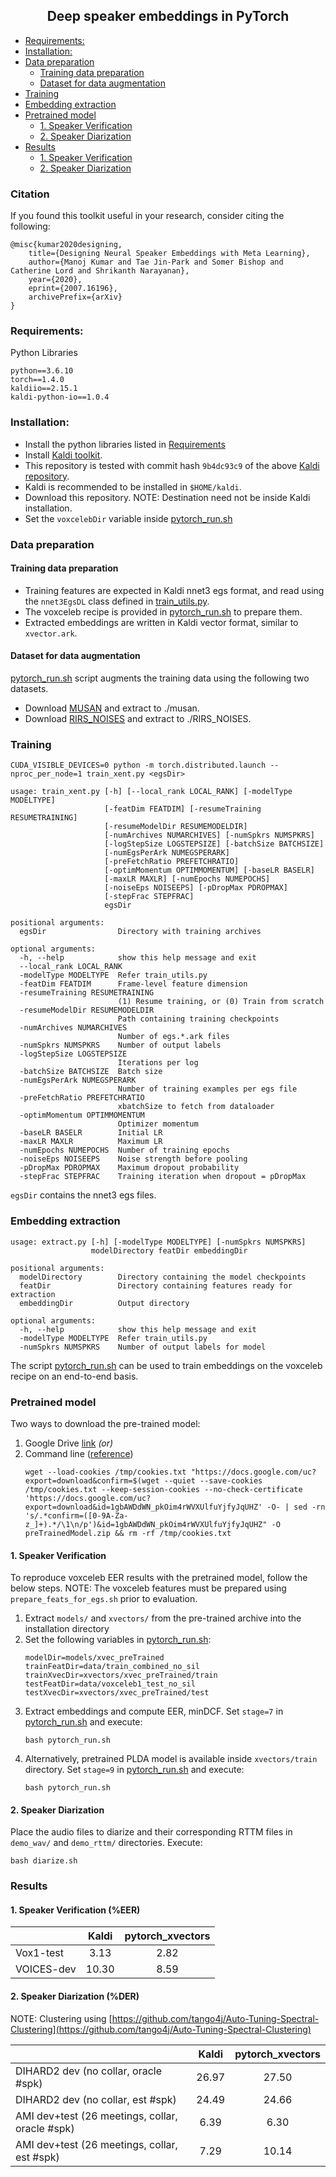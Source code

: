 ## <div align="center">Deep speaker embeddings in PyTorch</div>

 * [Requirements:](#requirements)
 * [Installation:](#installation)
 * [Data preparation](#data-preparation)
    * [Training data preparation](#training-data-preparation)
    * [Dataset for data augmentation](#dataset-for-data-augmentation)
 * [Training](#training)
 * [Embedding extraction](#embedding-extraction)
 * [Pretrained model](#pretrained-model)
    * [1. Speaker Verification](#1-speaker-verification)
    * [2. Speaker Diarization](#2-speaker-diarization)
 * [Results](#results)
    * [1. Speaker Verification](#1-speaker-verification-eer)
    * [2. Speaker Diarization](#2-speaker-diarization-der)

### Citation

If you found this toolkit useful in your research, consider citing the following:

```
@misc{kumar2020designing,
    title={Designing Neural Speaker Embeddings with Meta Learning},
    author={Manoj Kumar and Tae Jin-Park and Somer Bishop and Catherine Lord and Shrikanth Narayanan},
    year={2020},    
    eprint={2007.16196},
    archivePrefix={arXiv}  
}
```

### Requirements:
Python Libraries
```
python==3.6.10
torch==1.4.0
kaldiio==2.15.1
kaldi-python-io==1.0.4
```


### Installation:

* Install the python libraries listed in [Requirements](#requirements)
* Install [Kaldi toolkit](https://github.com/kaldi-asr/kaldi/blob/master/INSTALL).
* This repository is tested with commit hash `9b4dc93c9` of the above [Kaldi repository](https://github.com/kaldi-asr/kaldi/blob/master/INSTALL).
* Kaldi is recommended to be installed in `$HOME/kaldi`.
* Download this repository. NOTE: Destination need not be inside Kaldi installation.
* Set the `voxcelebDir` variable inside [pytorch_run.sh](pytorch_run.sh)

### Data preparation

#### Training data preparation

* Training features are expected in Kaldi nnet3 egs format, and read using the `nnet3EgsDL` class defined in [train_utils.py](train_utils.py).
* The voxceleb recipe is provided in [pytorch_run.sh](pytorch_run.sh) to prepare them.
* Extracted embeddings are written in Kaldi vector format, similar to `xvector.ark`.

#### Dataset for data augmentation

[pytorch_run.sh](pytorch_run.sh) script augments the training data using the following two datasets.
* Download [MUSAN](https://openslr.org/17/) and extract to ./musan.
* Download [RIRS_NOISES](https://openslr.org/28/) and extract to ./RIRS_NOISES.


### Training
```
CUDA_VISIBLE_DEVICES=0 python -m torch.distributed.launch --nproc_per_node=1 train_xent.py <egsDir>
```
```
usage: train_xent.py [-h] [--local_rank LOCAL_RANK] [-modelType MODELTYPE]
                     [-featDim FEATDIM] [-resumeTraining RESUMETRAINING]
                     [-resumeModelDir RESUMEMODELDIR]
                     [-numArchives NUMARCHIVES] [-numSpkrs NUMSPKRS]
                     [-logStepSize LOGSTEPSIZE] [-batchSize BATCHSIZE]
                     [-numEgsPerArk NUMEGSPERARK]
                     [-preFetchRatio PREFETCHRATIO]
                     [-optimMomentum OPTIMMOMENTUM] [-baseLR BASELR]
                     [-maxLR MAXLR] [-numEpochs NUMEPOCHS]
                     [-noiseEps NOISEEPS] [-pDropMax PDROPMAX]
                     [-stepFrac STEPFRAC]
                     egsDir

positional arguments:
  egsDir                Directory with training archives

optional arguments:
  -h, --help            show this help message and exit
  --local_rank LOCAL_RANK
  -modelType MODELTYPE  Refer train_utils.py
  -featDim FEATDIM      Frame-level feature dimension
  -resumeTraining RESUMETRAINING
                        (1) Resume training, or (0) Train from scratch
  -resumeModelDir RESUMEMODELDIR
                        Path containing training checkpoints
  -numArchives NUMARCHIVES
                        Number of egs.*.ark files
  -numSpkrs NUMSPKRS    Number of output labels
  -logStepSize LOGSTEPSIZE
                        Iterations per log
  -batchSize BATCHSIZE  Batch size
  -numEgsPerArk NUMEGSPERARK
                        Number of training examples per egs file
  -preFetchRatio PREFETCHRATIO
                        xbatchSize to fetch from dataloader
  -optimMomentum OPTIMMOMENTUM
                        Optimizer momentum
  -baseLR BASELR        Initial LR
  -maxLR MAXLR          Maximum LR
  -numEpochs NUMEPOCHS  Number of training epochs
  -noiseEps NOISEEPS    Noise strength before pooling
  -pDropMax PDROPMAX    Maximum dropout probability
  -stepFrac STEPFRAC    Training iteration when dropout = pDropMax

```
`egsDir` contains the nnet3 egs files.

### Embedding extraction
```
usage: extract.py [-h] [-modelType MODELTYPE] [-numSpkrs NUMSPKRS]
                  modelDirectory featDir embeddingDir

positional arguments:
  modelDirectory        Directory containing the model checkpoints
  featDir               Directory containing features ready for extraction
  embeddingDir          Output directory

optional arguments:
  -h, --help            show this help message and exit
  -modelType MODELTYPE  Refer train_utils.py
  -numSpkrs NUMSPKRS    Number of output labels for model
```
The script [pytorch_run.sh](pytorch_run.sh) can be used to train embeddings on the voxceleb recipe on an end-to-end basis.

### Pretrained model

Two ways to download the pre-trained model:
1. Google Drive [link](https://drive.google.com/file/d/1gbAWDdWN_pkOim4rWVXUlfuYjfyJqUHZ/view?usp=sharing) *(or)*
2. Command line ([reference](https://medium.com/@acpanjan/download-google-drive-files-using-wget-3c2c025a8b99))
    ```
    wget --load-cookies /tmp/cookies.txt "https://docs.google.com/uc?export=download&confirm=$(wget --quiet --save-cookies /tmp/cookies.txt --keep-session-cookies --no-check-certificate 'https://docs.google.com/uc?export=download&id=1gbAWDdWN_pkOim4rWVXUlfuYjfyJqUHZ' -O- | sed -rn 's/.*confirm=([0-9A-Za-z_]+).*/\1\n/p')&id=1gbAWDdWN_pkOim4rWVXUlfuYjfyJqUHZ" -O preTrainedModel.zip && rm -rf /tmp/cookies.txt
    ```

#### 1. Speaker Verification
To reproduce voxceleb EER results with the pretrained model, follow the below steps.
NOTE: The voxceleb features must be prepared using `prepare_feats_for_egs.sh` prior to evaluation.

1) Extract `models/` and `xvectors/` from the pre-trained archive into the installation directory
2) Set the following variables in [pytorch_run.sh](pytorch_run.sh):
    ```
    modelDir=models/xvec_preTrained
    trainFeatDir=data/train_combined_no_sil
    trainXvecDir=xvectors/xvec_preTrained/train
    testFeatDir=data/voxceleb1_test_no_sil
    testXvecDir=xvectors/xvec_preTrained/test
    ```
3) Extract embeddings and compute EER, minDCF. Set `stage=7` in [pytorch_run.sh](pytorch_run.sh) and execute:
   ```
   bash pytorch_run.sh
   ```
4) Alternatively, pretrained PLDA model is available inside `xvectors/train` directory. Set `stage=9` in [pytorch_run.sh](pytorch_run.sh) and execute:
   ```
   bash pytorch_run.sh
   ```
#### 2. Speaker Diarization
Place the audio files to diarize and their corresponding RTTM files in `demo_wav/` and `demo_rttm/` directories. Execute:
```
bash diarize.sh
```

### Results

#### 1. Speaker Verification (%EER)

|         | Kaldi           | pytorch_xvectors  |
|:-------------|:-------------:|:-----:|
| Vox1-test      | 3.13 | 2.82 |
| VOICES-dev      | 10.30 | 8.59 |


#### 2. Speaker Diarization (%DER)

NOTE: Clustering using [https://github.com/tango4j/Auto-Tuning-Spectral-Clustering](https://github.com/tango4j/Auto-Tuning-Spectral-Clustering)

|         | Kaldi           | pytorch_xvectors  |
|:-------------|:-------------:|:-----:|
| DIHARD2 dev (no collar, oracle #spk)      | 26.97 | 27.50 |
| DIHARD2 dev (no collar, est #spk)      | 24.49 | 24.66 |
| AMI dev+test (26 meetings, collar, oracle #spk) | 6.39 | 6.30 |
| AMI dev+test (26 meetings, collar, est #spk) | 7.29 | 10.14 |
